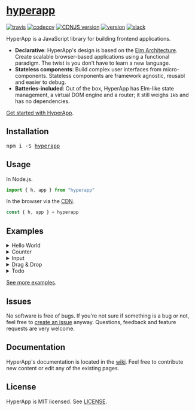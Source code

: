 # [hyperapp](https://hyperapp.gomix.me)
[![travis](https://img.shields.io/travis/hyperapp/hyperapp/master.svg)](https://travis-ci.org/hyperapp/hyperapp)
[![codecov](https://img.shields.io/codecov/c/github/hyperapp/hyperapp/master.svg)](https://codecov.io/gh/hyperapp/hyperapp)
[![CDNJS version](https://img.shields.io/cdnjs/v/hyperapp.svg)](https://cdnjs.com/libraries/hyperapp)
[![version](https://img.shields.io/npm/v/hyperapp.svg)](https://www.npmjs.org/package/hyperapp)
[![slack](https://hyperappjs.herokuapp.com/badge.svg)](https://hyperappjs.herokuapp.com)

HyperApp is a JavaScript library for building frontend applications.

[Elm Architecture]: https://guide.elm-lang.org/architecture/
[Hyperx]: https://github.com/substack/hyperx
[JSX]: https://facebook.github.io/react/docs/introducing-jsx.html
[CDN]: https://unpkg.com/hyperapp

* **Declarative**: HyperApp's design is based on the [Elm Architecture]. Create scalable browser-based applications using a functional paradigm. The twist is you don't have to learn a new language.
* **Stateless components**: Build complex user interfaces from micro-components. Stateless components are framework agnostic, reusabl and easier to debug.
* **Batteries-included**: Out of the box, HyperApp has Elm-like state management, a virtual DOM engine and a router; it still weighs `1kb` and has no dependencies.

[Get started with HyperApp](https://github.com/hyperapp/hyperapp/wiki).

## Installation

<pre>
npm i -S <a href=https://npmjs.com/package/hyperapp>hyperapp</a>
</pre>

## Usage

In Node.js.
```jsx
import { h, app } from "hyperapp"
```

In the browser via the [CDN].
```jsx
const { h, app } = hyperapp
```

## Examples

<details><summary>Hello World</summary>

```jsx
app({
    model: "Hi.",
    view: model => <h1>{model}</h1>
})
```

[View online](http://codepen.io/jbucaran/pen/Qdwpxy?editors=0010)
</details>

<details><summary>Counter</summary>

```jsx
app({
    model: 0,
    reducers: {
        add: model => model + 1,
        sub: model => model - 1
    },
    view: (model, actions) =>
        <div>
            <button onClick={actions.add}>+</button>
            <h1>{model}</h1>
            <button onClick={actions.sub} disabled={model <= 0}>-</button>
        </div>
})
```

[View online](http://codepen.io/jbucaran/pen/zNxZLP?editors=0010)
</details>

<details><summary>Input</summary>

```jsx
app({
    model: "",
    reducers: {
        text: (_, value) => value
    },
    view: (model, actions) =>
        <div>
            <h1>Hi{model ? " " + model : ""}.</h1>
            <input onInput={e => actions.text(e.target.value)} />
        </div>
})
```

[View online](http://codepen.io/jbucaran/pen/qRMEGX?editors=0010)
</details>

<details><summary>Drag & Drop</summary>

```jsx
const model = {
    dragging: false,
    position: {
        x: 0, y: 0, offsetX: 0, offsetY: 0
    }
}

const view = (model, actions) =>
    <div
        onMouseDown={e => actions.drag({
            position: {
                x: e.pageX, y: e.pageY, offsetX: e.offsetX, offsetY: e.offsetY
            }
        })}
        style={{
            position: "absolute",
            left: model.position.x - model.position.offsetX + "px",
            top: model.position.y - model.position.offsetY + "px",
            backgroundColor: model.dragging ? "gold" : "deepskyblue"
        }}
    >DRAG ME
    </div>

const reducers = {
    drop: model => ({ dragging: false }),
    drag: (model, { position }) => ({ dragging: true, position }),
    move: (model, { x, y }) => model.dragging
        ? ({ position: { ...model.position, x, y } })
        : model
}

const subscriptions = [
    (_, actions) => addEventListener("mouseup", actions.drop),
    (_, actions) => addEventListener("mousemove", e =>
        actions.move({ x: e.pageX, y: e.pageY }))
]

app({ model, view, reducers, subscriptions })
```

[View online](http://codepen.io/jbucaran/pen/apzYvo?editors=0010)
</details>

<details><summary>Todo</summary>

```jsx
const FilterInfo = { All: 0, Todo: 1, Done: 2 }

app({
    model: {
        todos: [],
        filter: FilterInfo.All,
        input: "",
        placeholder: "Add new todo!"
    },
    view: (model, actions) =>
        <div>
            <h1>Todo</h1>
            <p>
                Show: {Object.keys(FilterInfo)
                    .filter(key => FilterInfo[key] !== model.filter)
                    .map(key =>
                        <span><a data-no-routing href="#" onClick={_ => actions.filter({
                            value: FilterInfo[key]
                        })}>{key}</a> </span>
                    )}
            </p>

            <p><ul>
                {model.todos
                    .filter(t =>
                        model.filter === FilterInfo.Done
                            ? t.done :
                            model.filter === FilterInfo.Todo
                                ? !t.done :
                                model.filter === FilterInfo.All)
                    .map(t =>
                        <li style={{
                            color: t.done ? "gray" : "black",
                            textDecoration: t.done ? "line-through" : "none"
                        }}
                            onClick={e => actions.toggle({
                                value: t.done,
                                id: t.id
                            })}>{t.value}
                        </li>)}
            </ul></p>

            <p>
                <input
                    type="text"
                    onKeyUp={e => e.keyCode === 13 ? actions.add() : ""}
                    onInput={e => actions.input({ value: e.target.value })}
                    value={model.input}
                    placeholder={model.placeholder}
                />{" "}
                <button onClick={actions.add}>add</button>
            </p>
        </div>,
    reducers: {
        add: model => ({
            input: "",
            todos: model.todos.concat({
                done: false,
                value: model.input,
                id: model.todos.length + 1
            })
        }),
        toggle: (model, { id, value }) => ({
            todos: model.todos.map(t =>
                id === t.id
                    ? Object.assign({}, t, { done: !value })
                    : t)
        }),
        input: (model, { value }) => ({ input: value }),
        filter: (model, { value }) => ({ filter: value })
    }
})
```

[View online](http://codepen.io/jbucaran/pen/zNxRLy?editors=0010)
</details>

[See more examples](https://hyperapp.gomix.me).

## Issues

No software is free of bugs. If you're not sure if something is a bug or not, feel free to [create an issue](https://github.com/hyperapp/hyperapp/issues) anyway. Questions, feedback and feature requests are very welcome.

## Documentation

HyperApp's documentation is located in the [wiki](https://github.com/hyperapp/hyperapp/wiki). Feel free to contribute new content or edit any of the existing pages.

## License

HyperApp is MIT licensed. See [LICENSE](LICENSE).
